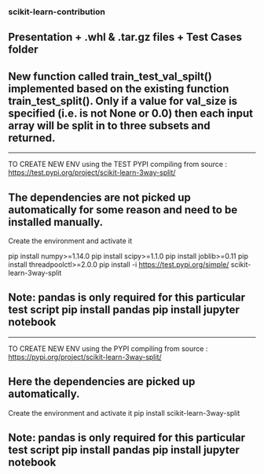 ### scikit-learn-contribution

## Presentation + .whl & .tar.gz files + Test Cases folder

## New function called train_test_val_spilt() implemented based on the existing function train_test_split(). Only if a value for val_size is specified (i.e. is not None or 0.0) then each input array will be split in to three subsets and returned.




--------------------------------------------------------------------
TO CREATE NEW ENV using the TEST PYPI 
compiling from source : https://test.pypi.org/project/scikit-learn-3way-split/

The dependencies are not picked up automatically for some reason and need to be installed manually.
--------------------------------------------------------------------
Create the environment and activate it

pip install numpy>=1.14.0
pip install scipy>=1.1.0
pip install joblib>=0.11
pip install threadpoolctl>=2.0.0
pip install -i https://test.pypi.org/simple/ scikit-learn-3way-split

Note: pandas is only required for this particular test script
pip install pandas
pip install jupyter notebook
--------------------------------------------------------------------
--------------------------------------------------------------------
TO CREATE NEW ENV using the PYPI 
compiling from source : https://pypi.org/project/scikit-learn-3way-split/

Here the dependencies are picked up automatically.
--------------------------------------------------------------------
Create the environment and activate it
pip install scikit-learn-3way-split

Note: pandas is only required for this particular test script
pip install pandas
pip install jupyter notebook
--------------------------------------------------------------------
